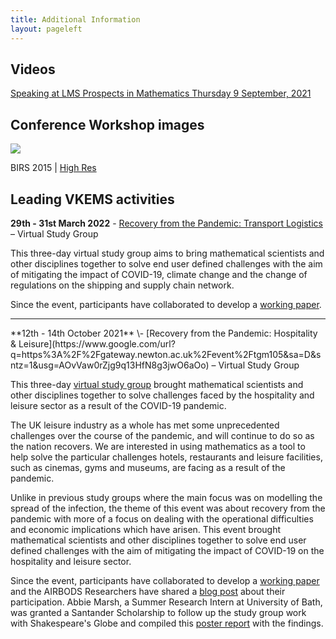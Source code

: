 ```yaml
---
title: Additional Information
layout: pageleft
---
```


## Videos 

[Speaking at LMS Prospects in Mathematics Thursday 9 September, 2021
](https://media.ed.ac.uk/media/1_28jrojwt)



## Conference Workshop images

![](https://www.birs.ca/workshops/2015/15w5096/groupphoto.sized.jpg)

BIRS 2015 | [High Res](https://www.birs.ca/workshops/2015/15w5096/groupphoto.jpg)

## Leading VKEMS activities

**29th - 31st March 2022** \- [Recovery from the Pandemic: Transport Logistics](https://www.google.com/url?q=https%3A%2F%2Fgateway.newton.ac.uk%2Fevent%2Ftgm112&sa=D&sntz=1&usg=AOvVaw0C-rjcKj4UAJhWZr_hIKqS) – Virtual Study Group

This three-day virtual study group aims to bring mathematical scientists and other disciplines together to solve end user defined challenges with the aim of mitigating the impact of COVID-19, climate change and the change of regulations on the shipping and supply chain network.

Since the event, participants have collaborated to develop a [working paper](https://www.google.com/url?q=https%3A%2F%2Fgateway.newton.ac.uk%2Fsites%2Fdefault%2Ffiles%2Fasset%2Fdoc%2F2208%2FTransport%2520Logistics%2520Virtual%2520Study%2520Group%2520Report.pdf&sa=D&sntz=1&usg=AOvVaw0ZiwjmDoGBjHIZtCnTL8cY).


<hr class="abs">
**12th - 14th October 2021** \- [Recovery from the Pandemic: Hospitality & Leisure](https://www.google.com/url?q=https%3A%2F%2Fgateway.newton.ac.uk%2Fevent%2Ftgm105&sa=D&sntz=1&usg=AOvVaw0rZjg9q13HfN8g3jwO6aOo) – Virtual Study Group

This three-day [virtual study group](https://www.google.com/url?q=https%3A%2F%2Fgateway.newton.ac.uk%2Fevent%2Ftgm105&sa=D&sntz=1&usg=AOvVaw0rZjg9q13HfN8g3jwO6aOo) brought mathematical scientists and other disciplines together to solve challenges faced by the hospitality and leisure sector as a result of the COVID-19 pandemic.

The UK leisure industry as a whole has met some unprecedented challenges over the course of the pandemic, and will continue to do so as the nation recovers. We are interested in using mathematics as a tool to help solve the particular challenges hotels, restaurants and leisure facilities, such as cinemas, gyms and museums, are facing as a result of the pandemic.

Unlike in previous study groups where the main focus was on modelling the spread of the infection, the theme of this event was about recovery from the pandemic with more of a focus on dealing with the operational difficulties and economic implications which have arisen. This event brought mathematical scientists and other disciplines together to solve end user defined challenges with the aim of mitigating the impact of COVID-19 on the hospitality and leisure sector.

Since the event, participants have collaborated to develop a [working paper](https://www.google.com/url?q=https%3A%2F%2Fgateway.newton.ac.uk%2Fsites%2Fdefault%2Ffiles%2Fasset%2Fdoc%2F2201%2FHospitality%2520and%2520Leisure%2520Virtual%2520Study%2520Group%2520Report.pdf&sa=D&sntz=1&usg=AOvVaw2gX2ngOlf34v47joUl38Kq) and the AIRBODS Researchers have shared a [blog post](https://www.google.com/url?q=https%3A%2F%2Fairbods.org.uk%2Fblog%2Fgateway-blog%2F&sa=D&sntz=1&usg=AOvVaw2YUESRejocbThZCss2BIpB) about their participation. Abbie Marsh, a Summer Research Intern at University of Bath, was granted a Santander Scholarship to follow up the study group work with Shakespeare's Globe and compiled this [poster report](https://drive.google.com/file/d/139yRTjohTfBiQRbiN2LVb6Ucc9RX7b2t/view?usp=sharing) with the findings.


